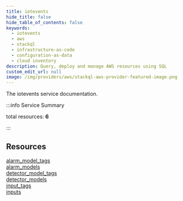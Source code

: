 ```yaml
---
title: iotevents
hide_title: false
hide_table_of_contents: false
keywords:
  - iotevents
  - aws
  - stackql
  - infrastructure-as-code
  - configuration-as-data
  - cloud inventory
description: Query, deploy and manage AWS resources using SQL
custom_edit_url: null
image: /img/providers/aws/stackql-aws-provider-featured-image.png
---
```


The iotevents service documentation.

:::info Service Summary

<div class="row">
<div class="providerDocColumn">
<span>total resources:&nbsp;<b>6</b></span><br />
</div>
</div>

:::

## Resources
<div class="row">
<div class="providerDocColumn">
<a href="/providers/aws/iotevents/alarm_model_tags/">alarm_model_tags</a><br />
<a href="/providers/aws/iotevents/alarm_models/">alarm_models</a><br />
<a href="/providers/aws/iotevents/detector_model_tags/">detector_model_tags</a>
</div>
<div class="providerDocColumn">
<a href="/providers/aws/iotevents/detector_models/">detector_models</a><br />
<a href="/providers/aws/iotevents/input_tags/">input_tags</a><br />
<a href="/providers/aws/iotevents/inputs/">inputs</a>
</div>
</div>